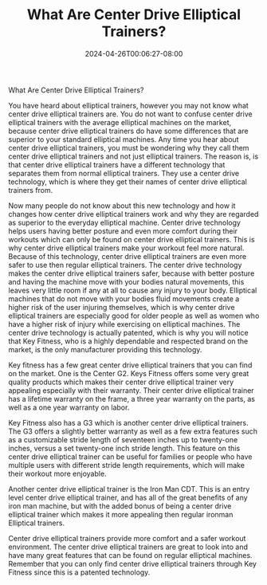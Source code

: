 ﻿---
title: "What Are Center Drive Elliptical Trainers?"
date: 2024-04-26T00:06:27-08:00
description: "elliptical trainers Tips for Web Success"
featured_image: "/images/elliptical trainers.jpg"
tags: ["elliptical trainers"]
---

What Are Center Drive Elliptical Trainers?
	
You have heard about elliptical trainers, however you may not know what  center drive elliptical trainers are. You do not want to confuse center drive elliptical trainers with the average elliptical machines on the market, because center drive elliptical trainers do have some differences that are superior to your standard elliptical machines. Any time you hear about center drive elliptical trainers, you must be wondering why they call them center drive elliptical trainers and not just elliptical trainers. The reason is, is that  center drive elliptical trainers have a different technology that separates them from normal elliptical trainers. They use a center drive technology, which is where they get their names of center drive elliptical trainers from. 
	
Now many people do not know about this new technology and how it changes how center drive elliptical trainers work and why they are regarded as superior to the everyday elliptical machine. Center drive technology helps users having better posture and even more comfort during their workouts which can only be found on center drive elliptical trainers. This is why center drive elliptical trainers make your workout feel more natural. Because of this technology, center drive elliptical trainers are even more safer to use then regular elliptical trainers. The center drive technology makes the center drive elliptical trainers safer, because with better posture and having the machine move with your bodies natural movements, this leaves very little room if any at all to cause any injury to your body. Elliptical machines that do not move with your bodies fluid movements create a higher risk of the user injuring themselves, which is why center drive elliptical trainers are especially good for older people as well as women who have a higher risk of injury while exercising on elliptical machines. The center drive technology is actually patented, which is why you will notice that Key Fitness,  who is a highly dependable and respected brand on the market, is the only manufacturer providing this technology.
	
Key fitness has a few great center drive elliptical trainers that you can find on the market. One is the Center G2. Keys Fitness offers some very great quality products which makes their center drive elliptical trainer very appealing especially with their warranty. Their center drive elliptical trainer has a lifetime warranty on the frame, a three year warranty on the parts, as well as a one year warranty on labor. 
	
Key Fitness also has a G3 which is another center drive elliptical trainers. The G3 offers a slightly better warranty as well as a few extra features such as a customizable stride length of seventeen inches up to twenty-one inches, versus a set twenty-one inch stride length. This feature on this center drive elliptical trainer can be useful for families or people who have multiple users with different stride length requirements, which will make their workout more enjoyable.
	
Another center drive elliptical trainer is the Iron Man CDT. This is an entry level center drive elliptical trainer, and has all of the great benefits of any iron man machine, but with the added bonus of being a center drive elliptical trainer which makes it more appealing then regular ironman Elliptical trainers.
	 
Center drive elliptical trainers provide more comfort and a safer workout environment. The center drive elliptical trainers are great to look into and have many great features that can be found on regular elliptical machines. Remember that you can only find center drive elliptical trainers through Key Fitness since this is a patented technology.  
